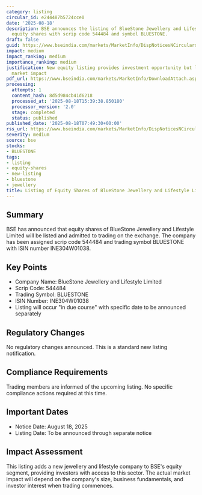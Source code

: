 ```yaml
---
category: listing
circular_id: e244487b5724cce0
date: '2025-08-18'
description: BSE announces the listing of BlueStone Jewellery and Lifestyle Limited
  equity shares with scrip code 544484 and symbol BLUESTONE.
draft: false
guid: https://www.bseindia.com/markets/MarketInfo/DispNoticesNCirculars.aspx?Noticeid={947889E3-2519-4933-921E-874149CE5244}&noticeno=20250818-8&dt=08/18/2025&icount=8&totcount=56&flag=0
impact: medium
impact_ranking: medium
importance_ranking: medium
justification: New equity listing provides investment opportunity but limited broader
  market impact
pdf_url: https://www.bseindia.com/markets/MarketInfo/DownloadAttach.aspx?id=20250818-8&attachedId=
processing:
  attempts: 1
  content_hash: 8d5d984cb41d6218
  processed_at: '2025-08-18T15:39:38.850180'
  processor_version: '2.0'
  stage: completed
  status: published
published_date: '2025-08-18T07:49:30+00:00'
rss_url: https://www.bseindia.com/markets/MarketInfo/DispNoticesNCirculars.aspx?Noticeid={947889E3-2519-4933-921E-874149CE5244}&noticeno=20250818-8&dt=08/18/2025&icount=8&totcount=56&flag=0
severity: medium
source: bse
stocks:
- BLUESTONE
tags:
- listing
- equity-shares
- new-listing
- bluestone
- jewellery
title: Listing of Equity Shares of BlueStone Jewellery and Lifestyle Limited
---
```


## Summary

BSE has announced that equity shares of BlueStone Jewellery and Lifestyle Limited will be listed and admitted to trading on the exchange. The company has been assigned scrip code 544484 and trading symbol BLUESTONE with ISIN number INE304W01038.

## Key Points

- Company Name: BlueStone Jewellery and Lifestyle Limited
- Scrip Code: 544484
- Trading Symbol: BLUESTONE
- ISIN Number: INE304W01038
- Listing will occur "in due course" with specific date to be announced separately

## Regulatory Changes

No regulatory changes announced. This is a standard new listing notification.

## Compliance Requirements

Trading members are informed of the upcoming listing. No specific compliance actions required at this time.

## Important Dates

- Notice Date: August 18, 2025
- Listing Date: To be announced through separate notice

## Impact Assessment

This listing adds a new jewellery and lifestyle company to BSE's equity segment, providing investors with access to this sector. The actual market impact will depend on the company's size, business fundamentals, and investor interest when trading commences.